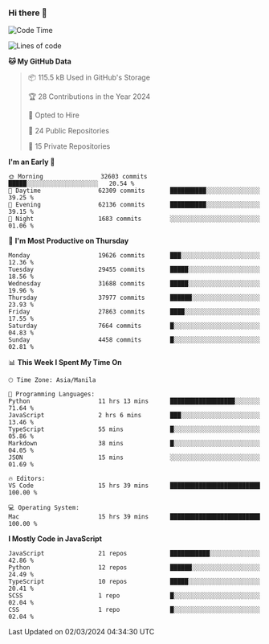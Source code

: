 ### Hi there 👋

<!--START_SECTION:waka-->
![Code Time](http://img.shields.io/badge/Code%20Time-596%20hrs%2035%20mins-blue)

![Lines of code](https://img.shields.io/badge/From%20Hello%20World%20I%27ve%20Written-63.1%20million%20lines%20of%20code-blue)

**🐱 My GitHub Data** 

> 📦 115.5 kB Used in GitHub's Storage 
 > 
> 🏆 28 Contributions in the Year 2024
 > 
> 💼 Opted to Hire
 > 
> 📜 24 Public Repositories 
 > 
> 🔑 15 Private Repositories 
 > 
**I'm an Early 🐤** 

```text
🌞 Morning                32603 commits       █████░░░░░░░░░░░░░░░░░░░░   20.54 % 
🌆 Daytime                62309 commits       ██████████░░░░░░░░░░░░░░░   39.25 % 
🌃 Evening                62136 commits       ██████████░░░░░░░░░░░░░░░   39.15 % 
🌙 Night                  1683 commits        ░░░░░░░░░░░░░░░░░░░░░░░░░   01.06 % 
```
📅 **I'm Most Productive on Thursday** 

```text
Monday                   19626 commits       ███░░░░░░░░░░░░░░░░░░░░░░   12.36 % 
Tuesday                  29455 commits       █████░░░░░░░░░░░░░░░░░░░░   18.56 % 
Wednesday                31688 commits       █████░░░░░░░░░░░░░░░░░░░░   19.96 % 
Thursday                 37977 commits       ██████░░░░░░░░░░░░░░░░░░░   23.93 % 
Friday                   27863 commits       ████░░░░░░░░░░░░░░░░░░░░░   17.55 % 
Saturday                 7664 commits        █░░░░░░░░░░░░░░░░░░░░░░░░   04.83 % 
Sunday                   4458 commits        █░░░░░░░░░░░░░░░░░░░░░░░░   02.81 % 
```


📊 **This Week I Spent My Time On** 

```text
🕑︎ Time Zone: Asia/Manila

💬 Programming Languages: 
Python                   11 hrs 13 mins      ██████████████████░░░░░░░   71.64 % 
JavaScript               2 hrs 6 mins        ███░░░░░░░░░░░░░░░░░░░░░░   13.46 % 
TypeScript               55 mins             █░░░░░░░░░░░░░░░░░░░░░░░░   05.86 % 
Markdown                 38 mins             █░░░░░░░░░░░░░░░░░░░░░░░░   04.05 % 
JSON                     15 mins             ░░░░░░░░░░░░░░░░░░░░░░░░░   01.69 % 

🔥 Editors: 
VS Code                  15 hrs 39 mins      █████████████████████████   100.00 % 

💻 Operating System: 
Mac                      15 hrs 39 mins      █████████████████████████   100.00 % 
```

**I Mostly Code in JavaScript** 

```text
JavaScript               21 repos            ███████████░░░░░░░░░░░░░░   42.86 % 
Python                   12 repos            ██████░░░░░░░░░░░░░░░░░░░   24.49 % 
TypeScript               10 repos            █████░░░░░░░░░░░░░░░░░░░░   20.41 % 
SCSS                     1 repo              █░░░░░░░░░░░░░░░░░░░░░░░░   02.04 % 
CSS                      1 repo              █░░░░░░░░░░░░░░░░░░░░░░░░   02.04 % 
```




 Last Updated on 02/03/2024 04:34:30 UTC
<!--END_SECTION:waka-->
